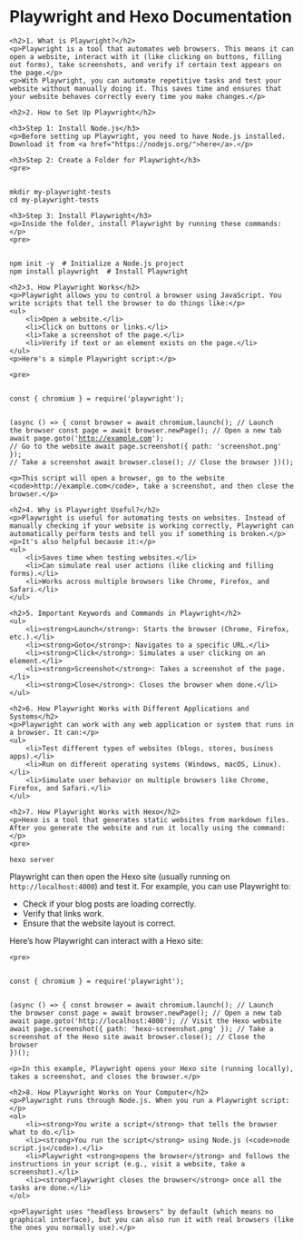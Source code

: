 <h1>Playwright and Hexo Documentation</h1>

    <h2>1. What is Playwright?</h2>
    <p>Playwright is a tool that automates web browsers. This means it can open a website, interact with it (like clicking on buttons, filling out forms), take screenshots, and verify if certain text appears on the page.</p>
    <p>With Playwright, you can automate repetitive tasks and test your website without manually doing it. This saves time and ensures that your website behaves correctly every time you make changes.</p>

    <h2>2. How to Set Up Playwright</h2>

    <h3>Step 1: Install Node.js</h3>
    <p>Before setting up Playwright, you need to have Node.js installed. Download it from <a href="https://nodejs.org/">here</a>.</p>

    <h3>Step 2: Create a Folder for Playwright</h3>
    <pre>
<code>
mkdir my-playwright-tests
cd my-playwright-tests
</code>
    </pre>

    <h3>Step 3: Install Playwright</h3>
    <p>Inside the folder, install Playwright by running these commands:</p>
    <pre>
<code>
npm init -y  # Initialize a Node.js project
npm install playwright  # Install Playwright
</code>
    </pre>

    <h2>3. How Playwright Works</h2>
    <p>Playwright allows you to control a browser using JavaScript. You write scripts that tell the browser to do things like:</p>
    <ul>
        <li>Open a website.</li>
        <li>Click on buttons or links.</li>
        <li>Take a screenshot of the page.</li>
        <li>Verify if text or an element exists on the page.</li>
    </ul>
    <p>Here's a simple Playwright script:</p>

    <pre>
<code>
const { chromium } = require('playwright');

(async () => {
    const browser = await chromium.launch();  // Launch the browser
    const page = await browser.newPage();  // Open a new tab
    await page.goto('http://example.com');  // Go to the website
    await page.screenshot({ path: 'screenshot.png' });  // Take a screenshot
    await browser.close();  // Close the browser
})();
</code>
    </pre>

    <p>This script will open a browser, go to the website <code>http://example.com</code>, take a screenshot, and then close the browser.</p>

    <h2>4. Why is Playwright Useful?</h2>
    <p>Playwright is useful for automating tests on websites. Instead of manually checking if your website is working correctly, Playwright can automatically perform tests and tell you if something is broken.</p>
    <p>It's also helpful because it:</p>
    <ul>
        <li>Saves time when testing websites.</li>
        <li>Can simulate real user actions (like clicking and filling forms).</li>
        <li>Works across multiple browsers like Chrome, Firefox, and Safari.</li>
    </ul>

    <h2>5. Important Keywords and Commands in Playwright</h2>
    <ul>
        <li><strong>Launch</strong>: Starts the browser (Chrome, Firefox, etc.).</li>
        <li><strong>Goto</strong>: Navigates to a specific URL.</li>
        <li><strong>Click</strong>: Simulates a user clicking on an element.</li>
        <li><strong>Screenshot</strong>: Takes a screenshot of the page.</li>
        <li><strong>Close</strong>: Closes the browser when done.</li>
    </ul>

    <h2>6. How Playwright Works with Different Applications and Systems</h2>
    <p>Playwright can work with any web application or system that runs in a browser. It can:</p>
    <ul>
        <li>Test different types of websites (blogs, stores, business apps).</li>
        <li>Run on different operating systems (Windows, macOS, Linux).</li>
        <li>Simulate user behavior on multiple browsers like Chrome, Firefox, and Safari.</li>
    </ul>

    <h2>7. How Playwright Works with Hexo</h2>
    <p>Hexo is a tool that generates static websites from markdown files. After you generate the website and run it locally using the command:</p>
    <pre>
<code>hexo server</code>
    </pre>
    <p>Playwright can then open the Hexo site (usually running on <code>http://localhost:4000</code>) and test it. For example, you can use Playwright to:</p>
    <ul>
        <li>Check if your blog posts are loading correctly.</li>
        <li>Verify that links work.</li>
        <li>Ensure that the website layout is correct.</li>
    </ul>
    <p>Here’s how Playwright can interact with a Hexo site:</p>

    <pre>
<code>
const { chromium } = require('playwright');

(async () => {
    const browser = await chromium.launch();  // Launch the browser
    const page = await browser.newPage();  // Open a new tab
    await page.goto('http://localhost:4000');  // Visit the Hexo website
    await page.screenshot({ path: 'hexo-screenshot.png' });  // Take a screenshot of the Hexo site
    await browser.close();  // Close the browser
})();
</code>
    </pre>

    <p>In this example, Playwright opens your Hexo site (running locally), takes a screenshot, and closes the browser.</p>

    <h2>8. How Playwright Works on Your Computer</h2>
    <p>Playwright runs through Node.js. When you run a Playwright script:</p>
    <ol>
        <li><strong>You write a script</strong> that tells the browser what to do.</li>
        <li><strong>You run the script</strong> using Node.js (<code>node script.js</code>).</li>
        <li>Playwright <strong>opens the browser</strong> and follows the instructions in your script (e.g., visit a website, take a screenshot).</li>
        <li><strong>Playwright closes the browser</strong> once all the tasks are done.</li>
    </ol>

    <p>Playwright uses "headless browsers" by default (which means no graphical interface), but you can also run it with real browsers (like the ones you normally use).</p>
